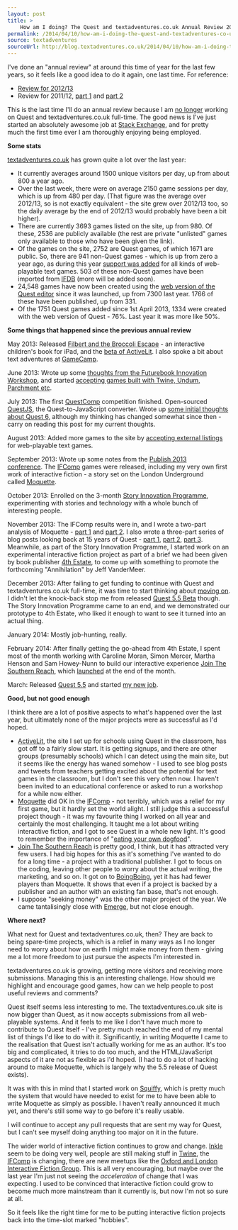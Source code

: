```yaml
---
layout: post
title: >
    How am I doing? The Quest and textadventures.co.uk Annual Review 2013/14
permalink: /2014/04/10/how-am-i-doing-the-quest-and-textadventures-co-uk-annual-review-201314/
source: textadventures
sourceUrl: http://blog.textadventures.co.uk/2014/04/10/how-am-i-doing-the-quest-and-textadventures-co-uk-annual-review-201314/
---
```

I've done an "annual review" at around this time of year for the last few years, so it feels like a good idea to do it again, one last time. For reference:
<ul>
	<li><a href="/2013/05/07/how-am-i-doing-the-quest-annual-review-201213/">Review for 2012/13</a></li>
	<li>Review for 2011/12, <a href="/2012/04/03/a-year-of-full-time-questing-part-1/">part 1</a> and <a href="/2012/04/04/a-year-of-full-time-questing-part-2-the-appraisal/">part 2</a></li>
</ul>
This is the last time I'll do an annual review because I am <a href="/2013/12/16/starting-a-new-chapter/">no longer</a> working on Quest and textadventures.co.uk full-time. The good news is I've just started an absolutely awesome job at <a href="http://stackexchange.com/about/team">Stack Exchange</a>, and for pretty much the first time ever I am thoroughly enjoying being employed.

<strong>Some stats</strong>

<a href="http://textadventures.co.uk">textadventures.co.uk</a> has grown quite a lot over the last year:
<ul>
	<li>It currently averages around 1500 unique visitors per day, up from about 800 a year ago.</li>
	<li>Over the last week, there were on average 2150 game sessions per day, which is up from 480 per day. (That figure was the average over 2012/13, so is not exactly equivalent - the site grew over 2012/13 too, so the daily average by the end of 2012/13 would probably have been a bit higher).</li>
	<li>There are currently 3693 games listed on the site, up from 980. Of these, 2536 are publicly available (the rest are private "unlisted" games only available to those who have been given the link).</li>
	<li>Of the games on the site, 2752 are Quest games, of which 1671 are public. So, there are 941 non-Quest games - which is up from zero a year ago, as during this year <a title="More game listings, and an interactive fiction calendar" href="/2013/08/21/more-game-listings-and-an-interactive-fiction-calendar/">support was added</a> for all kinds of web-playable text games. 503 of these non-Quest games have been imported from <a href="http://ifdb.tads.org/">IFDB</a> (more will be added soon).</li>
	<li>24,548 games have now been created using the <a href="http://textadventures.co.uk/create">web version of the Quest editor</a> since it was launched, up from 7300 last year. 1766 of these have been published, up from 331.</li>
	<li>Of the 1751 Quest games added since 1st April 2013, 1334 were created with the web version of Quest - 76%. Last year it was more like 50%.</li>
</ul>
<strong>Some things that happened since the previous annual review</strong>

May 2013: Released <a href="/2013/05/19/filbert-and-the-broccoli-escape-an-interactive-childrens-book-for-ipad/">Filbert and the Broccoli Escape</a> - an interactive children's book for iPad, and the <a href="/2013/05/15/making-it-easier-to-use-text-adventures-and-quest-in-the-classroom-activelit/">beta of ActiveLit</a>. I also spoke a bit about text adventures at <a href="http://gamecamp.org.uk/">GameCamp</a>.

June 2013: Wrote up some <a href="/2013/06/03/the-future-of-digital-stories-thoughts-from-the-futurebook-innovation-workshop-2013/">thoughts from the Futurebook Innovation Workshop</a>, and started <a href="/2013/06/11/now-accepting-all-kinds-of-web-based-text-adventure-games/">accepting games built with Twine, Undum, Parchment etc</a>.

July 2013: The first <a href="/2013/07/15/questcomp-2013-the-results/">QuestComp</a> competition finished. Open-sourced <a href="https://github.com/textadventures/quest">QuestJS</a>, the Quest-to-JavaScript converter. Wrote up <a href="http://forum.textadventures.co.uk/viewtopic.php?f=15&amp;t=3816">some initial thoughts about Quest 6</a>, although my thinking has changed somewhat since then - carry on reading this post for my current thoughts.

August 2013: Added more games to the site by <a href="/2013/08/21/more-game-listings-and-an-interactive-fiction-calendar/">accepting external listings</a> for web-playable text games.

September 2013: Wrote up some notes from the <a href="/2013/09/30/notes-from-publish-2013-new-adventures-in-innovation/">Publish 2013 conference</a>. The <a href="http://www.ifcomp.org/">IFComp</a> games were released, including my very own first work of interactive fiction - a story set on the London Underground called <a href="http://textadventures.co.uk/games/view/zbzfpcnknu_vdjog-cbihw/moquette">Moquette</a>.

October 2013: Enrolled on the 3-month <a href="http://www.stellarnetwork.com/development-programme/">Story Innovation Programme</a>, experimenting with stories and technology with a whole bunch of interesting people.

November 2013: The IFComp results were in, and I wrote a two-part analysis of Moquette - <a href="/2013/11/19/moquette-in-the-ifcomp-post-mortem-and-review-roundup/">part 1</a> and <a href="/2013/11/26/building-moquette-simulating-the-london-underground-and-doing-pretty-things-with-text/">part 2</a>. I also wrote a three-part series of blog posts looking back at 15 years of Quest - <a href="/2013/11/07/quest-is-15/">part 1</a>, <a href="/2013/11/26/15-years-of-quest-part-2-1999-2000/">part 2</a>, <a href="/2013/11/27/15-years-of-quest-part-3-2000-2004-experimenting-with-multi-player/">part 3</a>. Meanwhile, as part of the Story Innovation Programme, I started work on an experimental interactive fiction project as part of a brief we had been given by book publisher <a href="http://www.4thestate.co.uk/">4th Estate</a>, to come up with something to promote the forthcoming "Annihilation" by Jeff VanderMeer.

December 2013: After failing to get funding to continue with Quest and textadventures.co.uk full-time, it was time to start thinking about <a href="/2013/12/16/starting-a-new-chapter/">moving on</a>. I didn't let the knock-back stop me from released <a href="/2013/12/19/quest-5-5-beta-is-now-available/">Quest 5.5 Beta</a> though. The Story Innovation Programme came to an end, and we demonstrated our prototype to 4th Estate, who liked it enough to want to see it turned into an actual thing.

January 2014: Mostly job-hunting, really.

February 2014: After finally getting the go-ahead from 4th Estate, I spent most of the month working with Caroline Moran, Simon Mercer, Martha Henson and Sam Howey-Nunn to build our interactive experience <a href="http://join.thesouthernreach.com">Join The Southern Reach</a>, which <a href="http://www.stellarnetwork.com/project/join-the-southern-reach-stellar-networks-interactive-fiction-for-harper-collins4th-estate/">launched</a> at the end of the month.

March: Released <a href="/2014/03/01/quest-5-5-is-now-available/">Quest 5.5</a> and started <a href="http://stackexchange.com/">my new job</a>.

<strong>Good, but not good enough</strong>

I think there are a lot of positive aspects to what's happened over the last year, but ultimately none of the major projects were as successful as I'd hoped.
<ul>
	<li><a href="http://activelit.com">ActiveLit</a>, the site I set up for schools using Quest in the classroom, has got off to a fairly slow start. It is getting signups, and there are other groups (presumably schools) which I can detect using the main site, but it seems like the energy has waned somehow - I used to see blog posts and tweets from teachers getting excited about the potential for text games in the classroom, but I don't see this very often now. I haven't been invited to an educational conference or asked to run a workshop for a while now either.</li>
	<li><a href="http://textadventures.co.uk/games/view/zbzfpcnknu_vdjog-cbihw/moquette">Moquette</a> did OK in the <a href="http://ifcomp.org/comp/2013">IFComp</a> - not terribly, which was a relief for my first game, but it hardly set the world alight. I still judge this a successful project though - it was my favourite thing I worked on all year and certainly the most challenging. It taught me a lot about writing interactive fiction, and I got to see Quest in a whole new light. It's good to remember the importance of "<a href="http://en.wikipedia.org/wiki/Eating_your_own_dog_food">eating your own dogfood</a>".</li>
	<li><a href="http://join.thesouthernreach.com">Join The Southern Reach</a> is pretty good, I think, but it has attracted very few users. I had big hopes for this as it's something I've wanted to do for a long time - a project with a traditional publisher. I got to focus on the coding, leaving other people to worry about the actual writing, the marketing, and so on. It got on to <a href="http://boingboing.net/2014/03/31/text-adventure-based-on-jeff-v.html">BoingBoing</a>, yet it has had fewer players than Moquette. It shows that even if a project is backed by a publisher and an author with an existing fan base, that's not enough.</li>
	<li>I suppose "seeking money" was the other major project of the year. We came tantalisingly close with <a href="http://www.emergeventurelab.com/">Emerge</a>, but not close enough.</li>
</ul>
<strong>Where next?</strong>

What next for Quest and textadventures.co.uk, then? They are back to being spare-time projects, which is a relief in many ways as I no longer need to worry about how on earth I might make money from them - giving me a lot more freedom to just pursue the aspects I'm interested in.

textadventures.co.uk is growing, getting more visitors and receiving more submissions. Managing this is an interesting challenge. How should we highlight and encourage good games, how can we help people to post useful reviews and comments?

Quest itself seems less interesting to me. The textadventures.co.uk site is now bigger than Quest, as it now accepts submissions from all web-playable systems. And it feels to me like I don't have much more to contribute to Quest itself - I've pretty much reached the end of my mental list of things I'd like to do with it. Significantly, in writing Moquette I came to the realisation that Quest isn't actually working for me as an author. It's too big and complicated, it tries to do too much, and the HTML/JavaScript aspects of it are not as flexible as I'd hoped. (I had to do a lot of hacking around to make Moquette, which is largely why the 5.5 release of Quest exists).

It was with this in mind that I started work on <a href="https://github.com/textadventures/squiffy">Squiffy</a>, which is pretty much the system that would have needed to exist for me to have been able to write Moquette as simply as possible. I haven't really announced it much yet, and there's still some way to go before it's really usable.

I will continue to accept any pull requests that are sent my way for Quest, but I can't see myself doing anything too major on it in the future.

The wider world of interactive fiction continues to grow and change. <a href="http://www.inklestudios.com/">Inkle</a> seem to be doing very well, people are still making stuff in <a href="http://twinery.org/">Twine</a>, the <a href="http://ifcomp.org">IFComp</a> is changing, there are new meetups like the <a href="http://www.meetup.com/Oxford-and-London-Interactive-Fiction-Group/">Oxford and London Interactive Fiction Group</a>. This is all very encouraging, but maybe over the last year I'm just not seeing the <em>acceleration</em> of change that I was expecting. I used to be convinced that interactive fiction could grow to become much more mainstream than it currently is, but now I'm not so sure at all.

So it feels like the right time for me to be putting interactive fiction projects back into the time-slot marked "hobbies".
